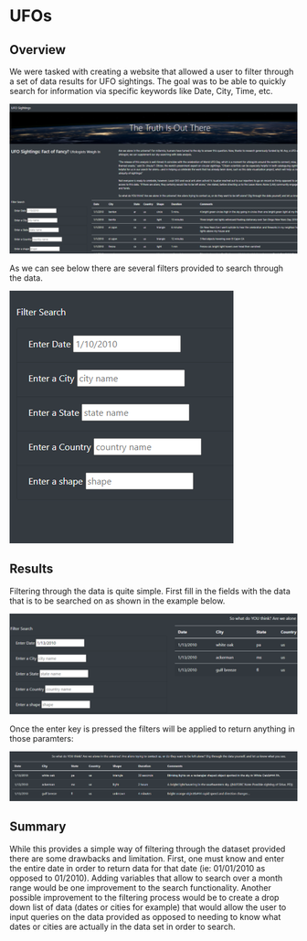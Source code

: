 # UFOs

## Overview
We were tasked with creating a website that allowed a user to filter through a set of data results for UFO sightings. The goal was to be able to quickly search for information via specific keywords like Date, City, Time, etc.

![siteimage](Resources/siteimage.png)

As we can see below there are several filters provided to search through the data.

![image1](Resources/image1.png)

## Results
Filtering through the data is quite simple. First fill in the fields with the data that is to be searched on as shown in the example below.

![image2](Resources/image2.png)

Once the enter key is pressed the filters will be applied to return anything in those paramters:

![image3](Resources/image3.png)

## Summary

While this provides a simple way of filtering through the dataset provided there are some drawbacks and limitation. First, one must know and enter the entire date in order to return data for that date (ie: 01/01/2010 as opposed to 01/2010). Adding variables that allow to search over a month range would be one improvement to the search functionality. Another possible improvement to the filtering process would be to create a drop down list of data (dates or cities for example) that would allow the user to input queries on the data provided as opposed to needing to know what dates or cities are actually in the data set in order to search.